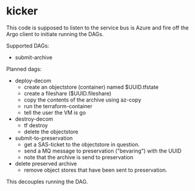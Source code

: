 # kicker

This code is supposed to listen to the service bus is Azure and fire off the Argo client to initiate running the DAGs.

Supported DAGs:
 - submit-archive

Planned dags:
 - deploy-decom
   - create an objectstore (container) named $UUID.tfstate
   - create a fileshare ($UUID.fileshare)
   - copy the contents of the archive using az-copy
   - run the terraform-container
   - tell the user the VM is go
 - destroy-decom
   - tf destroy
   - delete the objectstore
 - submit-to-preservation
   - get a SAS-ticket to the objectstore in question.
   - send a MQ message to preservation ("bevaring") with the UUID
   - note that the archive is send to preservation
 - delete preserved archive
   - remove object stores that have been sent to preservation.

This decouples running the DAG.